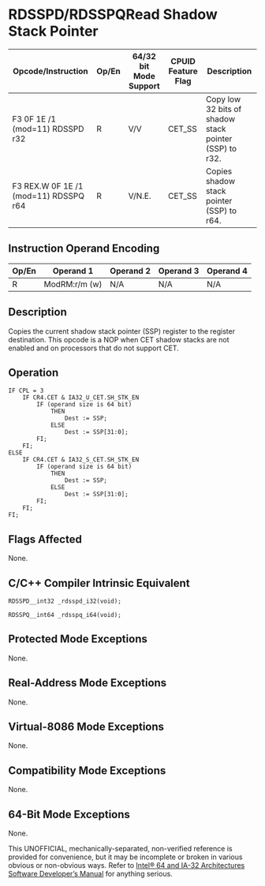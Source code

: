 # RDSSPD/RDSSPQ**Read Shadow Stack Pointer**

| Opcode/Instruction                    | Op/En | 64/32 bit Mode Support | CPUID Feature Flag | Description                                            |
| ------------------------------------- | ----- | ---------------------- | ------------------ | ------------------------------------------------------ |
| F3 0F 1E /1 (mod=11) RDSSPD r32       | R     | V/V                    | CET_SS             | Copy low 32 bits of shadow stack pointer (SSP) to r32. |
| F3 REX.W 0F 1E /1 (mod=11) RDSSPQ r64 | R     | V/N.E.                 | CET_SS             | Copies shadow stack pointer (SSP) to r64.              |

## Instruction Operand Encoding

| Op/En | Operand 1     | Operand 2 | Operand 3 | Operand 4 |
| ----- | ------------- | --------- | --------- | --------- |
| R     | ModRM:r/m (w) | N/A       | N/A       | N/A       |

## Description

Copies the current shadow stack pointer (SSP) register to the register destination. This opcode is a NOP when CET shadow stacks are not enabled and on processors that do not support CET.

## Operation

```
IF CPL = 3
    IF CR4.CET & IA32_U_CET.SH_STK_EN
        IF (operand size is 64 bit)
            THEN
                Dest := SSP;
            ELSE
                Dest := SSP[31:0];
        FI;
    FI;
ELSE
    IF CR4.CET & IA32_S_CET.SH_STK_EN
        IF (operand size is 64 bit)
            THEN
                Dest := SSP;
            ELSE
                Dest := SSP[31:0];
        FI;
    FI;
FI;

```

## Flags Affected

None.

## C/C++ Compiler Intrinsic Equivalent

```
RDSSPD__int32 _rdsspd_i32(void);

```

```
RDSSPQ__int64 _rdsspq_i64(void);

```

## Protected Mode Exceptions

None.

## Real-Address Mode Exceptions

None.

## Virtual-8086 Mode Exceptions

None.

## Compatibility Mode Exceptions

None.

## 64-Bit Mode Exceptions

None.

This UNOFFICIAL, mechanically-separated, non-verified reference is provided for convenience, but it may be
incomplete or broken in various obvious or non-obvious
ways. Refer to [Intel® 64 and IA-32 Architectures Software Developer’s Manual](https://software.intel.com/en-us/download/intel-64-and-ia-32-architectures-sdm-combined-volumes-1-2a-2b-2c-2d-3a-3b-3c-3d-and-4) for anything serious.
